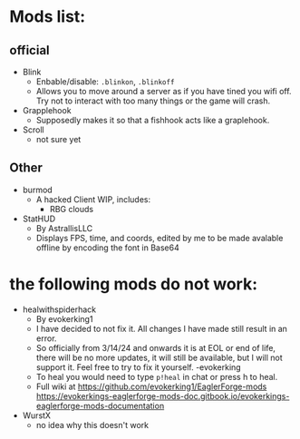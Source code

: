 
# Mods list:
## official
- Blink
    - Enbable/disable: `.blinkon`, `.blinkoff`
    - Allows you to move around a server as if you have tined you wifi off. Try not to interact with too many things or the game will crash.
- Grapplehook
    - Supposedly makes it so that a fishhook acts like a graplehook.
- Scroll
     - not sure yet

## Other
- burmod
  - A hacked Client WIP, includes:
    - RBG clouds
- StatHUD
  - By AstrallisLLC
  - Displays FPS, time, and coords, edited by me to be made avalable offline by encoding the font in Base64

# the following mods do not work:
- healwithspiderhack
    - By evokerking1
    - I have decided to not fix it.  All changes I have made still result in an error.
    - So officially from 3/14/24 and onwards it is at EOL or end of life, there will be no more updates, it will still be available, but I will not support it.  Feel free to try to       fix it yourself.   -evokerking
    - To heal you would need to type `p!heal` in chat or press h to heal.
    - Full wiki at [https://github.com/evokerking1/EaglerForge-mods
](https://evokerkings-eaglerforge-mods-doc.gitbook.io/evokerkings-eaglerforge-mods-documentation/)https://evokerkings-eaglerforge-mods-doc.gitbook.io/evokerkings-eaglerforge-mods-documentation
- WurstX
    - no idea why this doesn't work
    

